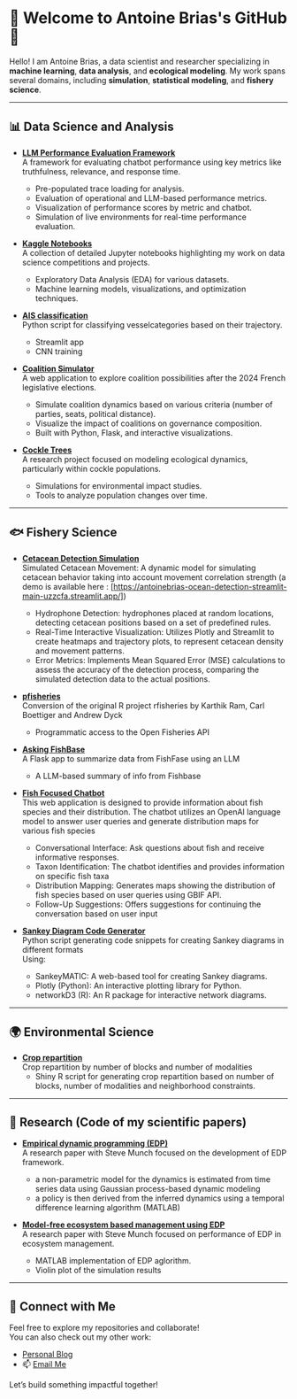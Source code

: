 # 🌟 Welcome to Antoine Brias's GitHub 🌟

Hello! I am Antoine Brias, a data scientist and researcher specializing in **machine learning**, **data analysis**, and **ecological modeling**. My work spans several domains, including **simulation**, **statistical modeling**, and **fishery science**.

---

## 📊 Data Science and Analysis
- **[LLM Performance Evaluation Framework](https://github.com/antoinebrias/llm_evaluation)**  
  A framework for evaluating chatbot performance using key metrics like truthfulness, relevance, and response time. 
  - Pre-populated trace loading for analysis.  
  - Evaluation of operational and LLM-based performance metrics.  
  - Visualization of performance scores by metric and chatbot.  
  - Simulation of live environments for real-time performance evaluation.

- **[Kaggle Notebooks](https://github.com/antoinebrias/kaggle)**  
  A collection of detailed Jupyter notebooks highlighting my work on data science competitions and projects.  
  - Exploratory Data Analysis (EDA) for various datasets.  
  - Machine learning models, visualizations, and optimization techniques.  

- **[AIS classification](https://github.com/antoinebrias/AIS_classification)**  
  Python script for classifying vesselcategories based on their trajectory.
  - Streamlit app
  - CNN training

- **[Coalition Simulator](https://github.com/antoinebrias/coalition)**  
  A web application to explore coalition possibilities after the 2024 French legislative elections.  
  - Simulate coalition dynamics based on various criteria (number of parties, seats, political distance).  
  - Visualize the impact of coalitions on governance composition.  
  - Built with Python, Flask, and interactive visualizations.  

- **[Cockle Trees](https://github.com/antoinebrias/cockle_trees)**  
  A research project focused on modeling ecological dynamics, particularly within cockle populations.   
  - Simulations for environmental impact studies.  
  - Tools to analyze population changes over time.  

---

## :fish: Fishery Science
- **[Cetacean Detection Simulation]([https://github.com/antoinebrias/pfisheries](https://github.com/antoinebrias/ocean_detection))**  
 Simulated Cetacean Movement: A dynamic model for simulating cetacean behavior taking into account movement correlation strength (a demo is available here : [https://antoinebrias-ocean-detection-streamlit-main-uzzcfa.streamlit.app/])
    - Hydrophone Detection: hydrophones placed at random locations, detecting cetacean positions based on a set of predefined rules.
    - Real-Time Interactive Visualization: Utilizes Plotly and Streamlit to create heatmaps and trajectory plots, to represent cetacean density and movement patterns.
    - Error Metrics: Implements Mean Squared Error (MSE) calculations to assess the accuracy of the detection process, comparing the simulated detection data to the actual positions.

- **[pfisheries](https://github.com/antoinebrias/pfisheries)**  
 Conversion of the original R project rfisheries by Karthik Ram, Carl Boettiger and Andrew Dyck 
  - Programmatic access to the Open Fisheries API  

- **[Asking FishBase](https://github.com/antoinebrias/askingfishbase)**  
  A Flask app to summarize data from FishFase using an LLM   
  - A LLM-based summary of info from Fishbase

- **[Fish Focused Chatbot](https://github.com/antoinebrias/chatbot_whaly)**  
  This web application is designed to provide information about fish species and their distribution. The chatbot utilizes an OpenAI language model to answer user queries and generate distribution maps for various fish species 
  - Conversational Interface: Ask questions about fish and receive informative responses.   
  - Taxon Identification: The chatbot identifies and provides information on specific fish taxa
  - Distribution Mapping: Generates maps showing the distribution of fish species based on user queries using GBIF API.
  - Follow-Up Suggestions: Offers suggestions for continuing the conversation based on user input
    
- **[Sankey Diagram Code Generator](https://github.com/antoinebrias/sankey_formatter)**  
  Python script generating code snippets for creating Sankey diagrams in different formats  
  Using:  
  - SankeyMATIC: A web-based tool for creating Sankey diagrams.  
  - Plotly (Python): An interactive plotting library for Python.
  - networkD3 (R): An R package for interactive network diagrams.

---

## 🌍 Environmental Science
- **[Crop repartition](https://github.com/antoinebrias/crop_repartition)**  
Crop repartition by number of blocks and number of modalities
  - Shiny R script for generating crop repartition based on number of blocks, number of modalities and neighborhood constraints.

---

## 🧪 Research (Code of my scientific papers)
- **[Empirical dynamic programming (EDP)](https://github.com/antoinebrias/EDP2)**  
  A research paper with Steve Munch focused on the development of EDP framework.   
  -  a non-parametric model for the dynamics is estimated from time series data using Gaussian process-based dynamic modeling 
  -  a policy is then derived from the inferred dynamics using a temporal difference learning algorithm (MATLAB)

- **[Model-free ecosystem based management using EDP](https://github.com/antoinebrias/EDP2)**  
  A research paper with Steve Munch focused on performance of EDP in ecosystem management.  
  - MATLAB implementation of EDP aglorithm.  
  - Violin plot of the simulation results
---

## 🔗 Connect with Me
Feel free to explore my repositories and collaborate!  
You can also check out my other work:  
- [Personal Blog](https://www.briaslab.fr/blog/)
- 📫 [Email Me](mailto:antoinebrias[@]gmail.com)  

Let’s build something impactful together!
